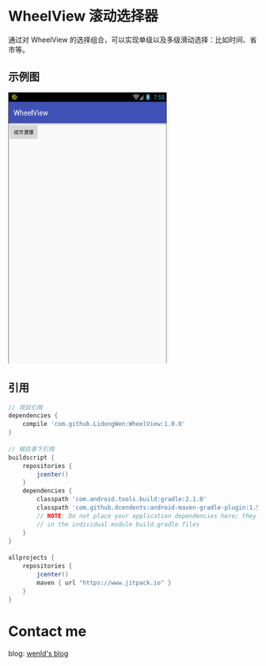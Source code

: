 # WheelView 滚动选择器
通过对 WheelView 的选择组合，可以实现单级以及多级滑动选择：比如时间、省市等。
## 示例图
<img width="320" height="548" src="https://github.com/LidongWen/WheelView/blob/master/img/GIF.gif"></img>

## 引用
```groovy
// 项目引用
dependencies {
    compile 'com.github.LidongWen:WheelView:1.0.0'
}

// 根目录下引用
buildscript {
    repositories {
        jcenter()
    }
    dependencies {
        classpath 'com.android.tools.build:gradle:2.1.0'
        classpath 'com.github.dcendents:android-maven-gradle-plugin:1.5'
        // NOTE: Do not place your application dependencies here; they belong
        // in the individual module build.gradle files
    }
}

allprojects {
    repositories {
        jcenter()
        maven { url "https://www.jitpack.io" }
    }
}
```

# Contact me
blog: [wenld's blog](http://blog.csdn.net/sinat_15877283)

